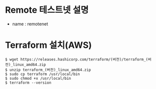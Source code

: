 # Remote 테스트넷 설명

- name : remotenet


# Terraform 설치(AWS)

<pre><code>$ wget https://releases.hashicorp.com/terraform/(버전)/terraform_(버전)_linux_amd64.zip
$ unzip terraform_(버전)_linux_amd64.zip
$ sudo cp terraform /usr/local/bin
$ sudo chmod +x /usr/local/bin
$ terraform --version</code></pre>

